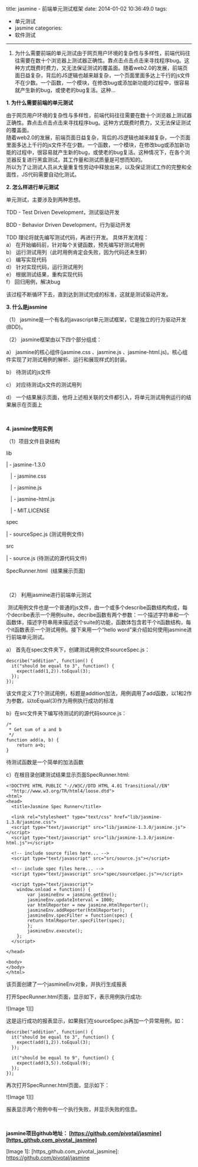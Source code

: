title: jasmine - 前端单元测试框架
date: 2014-01-02 10:36:49.0
tags:
- 单元测试
- jasmine
categories:
- 软件测试

---

1. 为什么需要前端的单元测试由于网页用户环境的复杂性与多样性，前端代码往往需要在数十个浏览器上测试器正确性。靠点击点击点击来寻找程序bug。这种方式既费时费力，又无法保证测试的覆盖面。随着web2.0的发展，前端页面日益复杂，背后的JS逻辑也越来越复杂，一个页面里面多达上千行的js文件不在少数。一个函数，一个模块，在修改bug或添加新功能的过程中，很容易就产生新的bug，或使老的bug复活。这种...

<!-- more -->

**1. 为什么需要前端的单元测试**

由于网页用户环境的复杂性与多样性，前端代码往往需要在数十个浏览器上测试器正确性。靠点击点击点击来寻找程序bug。这种方式既费时费力，又无法保证测试的覆盖面。  
随着web2.0的发展，前端页面日益复杂，背后的JS逻辑也越来越复杂，一个页面里面多达上千行的js文件不在少数。一个函数，一个模块，在修改bug或添加新功能的过程中，很容易就产生新的bug，或使老的bug复活。这种情况下，在各个浏览器反复进行黑盒测试，其工作量和测试质量是可想而知的。  
所以为了让测试人员从大量重复性劳动中释放出来，以及保证测试工作的完整和全面性，JS代码需要自动化测试。

  


**2. 怎么样进行单元测试**

单元测试，主要涉及到两种思想。

TDD - Test Driven Development，测试驱动开发

BDD - Behavior Driven Development，行为驱动开发

TDD 理论将就先编写测试代码，再进行开发。 具体开发流程：  
a） 在开始编码前，针对每个关键函数，预先编写好测试用例  
b） 运行测试用列（此时用例肯定会失败，因为代码还未生鲜）  
c） 编写实现代码  
d） 针对实现代码，运行测试用列  
e） 根据测试结果，重构实现代码  
f） 回归用例，解决bug

该过程不断循环下去，直到达到测试完成的标准，这就是测试驱动开发。

  


**3. 什么是jasmine**

（1） jasmine是一个有名的javascript单元测试框架，它是独立的行为驱动开发(BDD)。

（2） jasmine框架由以下四个部分组成：

a） jasmine的核心组件(jasmine.css 、jasmine.js 、jasmine-html.js)。核心组件实现了对测试用例的解析、运行和展现样式的封装。

b） 待测试的js文件

c） 对应待测试js文件的测试用列  
  
d） 一个结果展示页面，他将上述相关联的文件都引入，将单元测试用例运行的结果展示在页面上

 

**4. jasmine使用实例**

（1）项目文件目录结构

lib

| - jasmine-1.3.0

   | - jasmine.css

   | - jasmine.js

   | - jasmine-html.js

   | - MIT.LICENSE

spec

| - sourceSpec.js (测试用例文件)

  


src

  


| - source.js (待测试的源代码文件)

  


SpecRunner.html  (结果展示页面)

 

（2） 利用jasmine进行前端单元测试

 测试用例文件也是一个普通的js文件，由一个或多个describe函数结构构成，每个decribe表示一个用例suite，decribe函数有两个参数：一个描述字符串和一个函数体，描述字符串用来描述这个suite的功能，函数体包含若干个it函数结构，每个it函数表示一个测试用例。接下来用一个“hello word”来介绍如何使用jasmine进行前端单元测试。

a） 首先在spec文件夹下，创建测试用例文件sourceSpec.js：

    describe("addition", function() {
      it("should be equal to 3", function() {
        expect(add(1,2)).toEqual(3);
      });
    });

该文件定义了1个测试用例，标题是addition加法，用例调用了add函数，以1和2作为参数，以toEqual(3)作为用例执行成功的标准

b）在src文件夹下编写待测试的的源代码source.js：

    /*
     * Get sum of a and b
     */
    function add(a, b) {
    	return a+b;
    }

待测试函数是一个简单的加法函数

c）在根目录创建测试结果显示页面SpecRunner.html:

    <!DOCTYPE HTML PUBLIC "-//W3C//DTD HTML 4.01 Transitional//EN"
      "http://www.w3.org/TR/html4/loose.dtd">
    <html>
    <head>
      <title>Jasmine Spec Runner</title>
    
      <link rel="stylesheet" type="text/css" href="lib/jasmine-1.3.0/jasmine.css">
      <script type="text/javascript" src="lib/jasmine-1.3.0/jasmine.js"></script>
      <script type="text/javascript" src="lib/jasmine-1.3.0/jasmine-html.js"></script>
    
      <!-- include source files here... -->
      <script type="text/javascript" src="src/source.js"></script>
    
      <!-- include spec files here... -->
      <script type="text/javascript" src="spec/sourceSpec.js"></script>
    
      <script type="text/javascript">
        window.onload = function() {
    		var jasmineEnv = jasmine.getEnv();
    		jasmineEnv.updateInterval = 1000;
    		var htmlReporter = new jasmine.HtmlReporter();
    		jasmineEnv.addReporter(htmlReporter);
    		jasmineEnv.specFilter = function(spec) {
    		return htmlReporter.specFilter(spec);
    		};
    		jasmineEnv.execute();
    	};
      </script>
    
    </head>
    
    <body>
    </body>
    </html>

该页面创建了一个jasmineEnv对象，并执行生成报表

  


打开SpecRunner.html页面，显示如下，表示用例执行成功:

![Image 1][]

这是运行成功的报表显示，如果我们在sourceSpec.js再加一个异常用例，如：

    describe("addition", function() {
      it("should be equal to 3", function() {
        expect(add(1,2)).toEqual(3);
      });
      
      it("should be equal to 9", function() {
        expect(add(3,5)).toEqual(9);
      });
    });

再次打开SpecRunner.html页面，显示如下：

![Image 1][]  


报表显示两个用例中有一个执行失败，并显示失败的信息。

  
 

**jasmine项目github地址： [https://github.com/pivotal/jasmine][https_github.com_pivotal_jasmine]**


[Image 1]: 
[https_github.com_pivotal_jasmine]: https://github.com/pivotal/jasmine